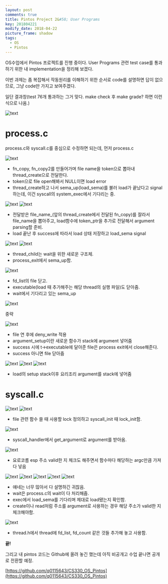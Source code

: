 ```yaml
---
layout: post
comments: true
title: Pintos Project 2&#58; User Programs
key: 201804221
modify_date: 2018-04-22
picture_frame: shadow
tags:
  - OS
  - Pintos
---
```


OS수업에서 Pintos 프로젝트를 진행 중이다.
User Programs 관련 test case를 통과하기 위한 내 implementation을 정리해 보겠다.

이번 과제는 좀 복잡해서 작동원리를 이해하기 위한 순서로 code를 설명하면 답이 없으므로, 그냥 code만 가지고 보여주겠다.

일단 결과창(test 76개 통과하는 그거 맞다. make check 후 make grade? 하면 이런 식으로 나옴.)

![text](https://raw.githubusercontent.com/q0115643/my_blog/master/images/pintos-pj2/pintos-pj2-result.png)

<!--more-->

# process.c

process.c와 syscall.c를 중심으로 수정하면 되는데, 먼저 process.c

![text](https://raw.githubusercontent.com/q0115643/my_blog/master/images/pintos-pj2/pintos-pj2-01.png)

- fn_copy, fn_copy2를 만들어가며 file name을 token으로 뽑아내 thread_create으로 전달한다.
- token으로 file open해봐서 NULL이면 load error
- thread_create하고 나서 sema_up(load_sema)를 불러 load가 끝났다고 signal 하는데, 이건 syscall의 system_exec에서 기다리는 중.

![text](https://raw.githubusercontent.com/q0115643/my_blog/master/images/pintos-pj2/pintos-pj2-02.png)
![text](https://raw.githubusercontent.com/q0115643/my_blog/master/images/pintos-pj2/pintos-pj2-03.png)

- 전달받은 file_name_(앞의 thread_create에서 전달된 fn_copy)를 잘라서 file_name을 뽑아주고, load함수에 token_ptr을 추가로 전달해서 argument parsing할 준비.
- load 끝난 후 success에 따라서 load 상태 저장하고 load_sema signal

![text](https://raw.githubusercontent.com/q0115643/my_blog/master/images/pintos-pj2/pintos-pj2-04.png)
![text](https://raw.githubusercontent.com/q0115643/my_blog/master/images/pintos-pj2/pintos-pj2-05.png)

- thread_child는 wait을 위한 새로운 구조체.
- process_exit에서 sema_up함.

![text](https://raw.githubusercontent.com/q0115643/my_blog/master/images/pintos-pj2/pintos-pj2-06.png)

- fd_list의 file 닫고.
- executable(load 때 추가해주는 해당 thread의 실행 파일)도 닫아줌.
- wait에서 기다리고 있는 sema_up

![text](https://raw.githubusercontent.com/q0115643/my_blog/master/images/pintos-pj2/pintos-pj2-07.png)

중략

![text](https://raw.githubusercontent.com/q0115643/my_blog/master/images/pintos-pj2/pintos-pj2-08.png)

- file 연 후에 deny_write 적용
- argument_setup이란 새로운 함수가 stack에 argument 넣어줌
- success 시에 t->executable에 달아준 file은 process exit에서 close해준다.
- success 아니면 file 닫아줌

![text](https://raw.githubusercontent.com/q0115643/my_blog/master/images/pintos-pj2/pintos-pj2-09.png)
![text](https://raw.githubusercontent.com/q0115643/my_blog/master/images/pintos-pj2/pintos-pj2-10.png)
![text](https://raw.githubusercontent.com/q0115643/my_blog/master/images/pintos-pj2/pintos-pj2-11.png)

- load의 setup stack이후 요리조리 argument를 stack에 넣어줌


# syscall.c

![text](https://raw.githubusercontent.com/q0115643/my_blog/master/images/pintos-pj2/pintos-pj2-12.png)
![text](https://raw.githubusercontent.com/q0115643/my_blog/master/images/pintos-pj2/pintos-pj2-13.png)

- file 관련 함수 쓸 때 사용할 lock 정의하고 syscall_init 때 lock_init함.

![text](https://raw.githubusercontent.com/q0115643/my_blog/master/images/pintos-pj2/pintos-pj2-14.png)

- syscall_handler에서 get_argument로 argument를 받아옴.

![text](https://raw.githubusercontent.com/q0115643/my_blog/master/images/pintos-pj2/pintos-pj2-15.png)

- 요로코롬 esp 주소 valid한 지 체크도 해주면서 함수마다 해당하는 argc만큼 가져다 넣음

![text](https://raw.githubusercontent.com/q0115643/my_blog/master/images/pintos-pj2/pintos-pj2-16.png)
![text](https://raw.githubusercontent.com/q0115643/my_blog/master/images/pintos-pj2/pintos-pj2-17.png)
![text](https://raw.githubusercontent.com/q0115643/my_blog/master/images/pintos-pj2/pintos-pj2-18.png)
![text](https://raw.githubusercontent.com/q0115643/my_blog/master/images/pintos-pj2/pintos-pj2-19.png)
![text](https://raw.githubusercontent.com/q0115643/my_blog/master/images/pintos-pj2/pintos-pj2-20.png)

- 얘네는 너무 많아서 다 설명하긴 귀찮음.
- wait은 process.c의 wait이 다 처리해줌.
- exec에서 load_sema를 기다리며 제대로 load됐는지 확인함.
- create이나 read처럼 주소를 argument로 사용하는 경우 해당 주소가 valid한 지 체크해야함.

![text](https://raw.githubusercontent.com/q0115643/my_blog/master/images/pintos-pj2/pintos-pj2-21.png)

- thread.h에서 thread에 fd_list, fd_count 같은 것들 추가해 놓고 사용함.


**끝!**

그리고 내 pintos 코드는 Github에 올려 놓긴 했는데 아직 비공개고 수업 끝나면 공개로 전환할 예정.

[https://github.com/q0115643/CS330_OS_Pintos](https://github.com/q0115643/CS330_OS_Pintos)
